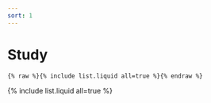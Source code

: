```yaml
---
sort: 1
---
```


# Study

```
{% raw %}{% include list.liquid all=true %}{% endraw %}
```

{% include list.liquid all=true %}
